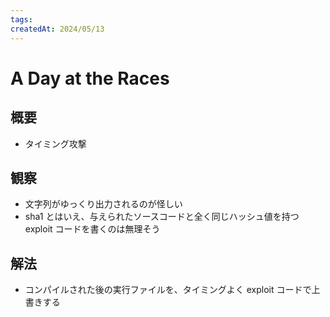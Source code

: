 ```yaml
---
tags:
createdAt: 2024/05/13
---
```


# A Day at the Races

## 概要

* タイミング攻撃

## 観察

* 文字列がゆっくり出力されるのが怪しい
* sha1 とはいえ、与えられたソースコードと全く同じハッシュ値を持つ exploit コードを書くのは無理そう

## 解法

* コンパイルされた後の実行ファイルを、タイミングよく exploit コードで上書きする
